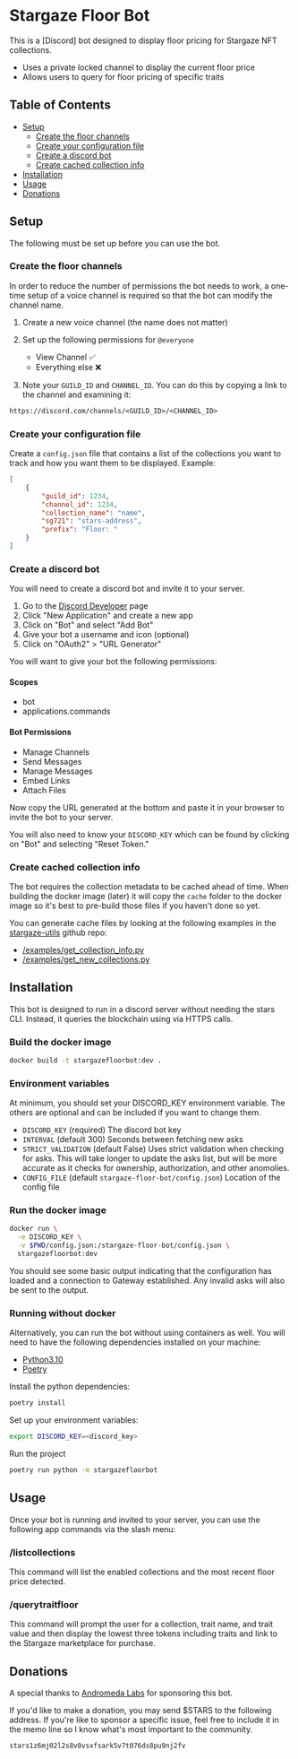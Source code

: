 # Stargaze Floor Bot

This is a [Discord] bot designed to display floor pricing for Stargaze NFT collections.

- Uses a private locked channel to display the current floor price
- Allows users to query for floor pricing of specific traits

## Table of Contents

- [Setup](#setup)
  - [Create the floor channels](#create-the-floor-channels)
  - [Create your configuration file](#create-your-configuration-file)
  - [Create a discord bot](#create-a-discord-bot)
  - [Create cached collection info](#create-cached-collection-info)
- [Installation](#installation)
- [Usage](#usage)
- [Donations](#donations)

## Setup

The following must be set up before you can use the bot.

### Create the floor channels

In order to reduce the number of permissions the bot needs to work, a one-time setup of a voice channel is required so that the bot can modify the channel name.

1. Create a new voice channel (the name does not matter)
2. Set up the following permissions for `@everyone`

    - View Channel ✅
    - Everything else ❌

3. Note your `GUILD_ID` and `CHANNEL_ID`. You can do this by copying a link to the channel and examining it:

```txt
https://discord.com/channels/<GUILD_ID>/<CHANNEL_ID>
```

### Create your configuration file

Create a `config.json` file that contains a list of the collections you want to track and how you want them to be displayed. Example:

```json
[
    {
        "guild_id": 1234,
        "channel_id": 1234,
        "collection_name": "name",
        "sg721": "stars-address",
        "prefix": "Floor: "
    }
]
```

### Create a discord bot

You will need to create a discord bot and invite it to your server.

1. Go to the [Discord Developer](https://discord.com/developers/applications) page
2. Click "New Application" and create a new app
3. Click on "Bot" and select "Add Bot"
4. Give your bot a username and icon (optional)
5. Click on "OAuth2" > "URL Generator"

You will want to give your bot the following permissions:

#### Scopes

- bot
- applications.commands

#### Bot Permissions

- Manage Channels
- Send Messages
- Manage Messages
- Embed Links
- Attach Files

Now copy the URL generated at the bottom and paste it in your browser to invite the bot to your server.

You will also need to know your `DISCORD_KEY` which can be found by clicking on "Bot" and selecting "Reset Token."

### Create cached collection info

The bot requires the collection metadata to be cached ahead of time. When building the docker image (later) it will copy the `cache` folder to the docker image so it's best to pre-build those files if you haven't done so yet.

You can generate cache files by looking at the following examples in the [stargaze-utils] github repo:

- [/examples/get_collection_info.py](https://github.com/starship-ibc/stargaze-utils/blob/main/examples/get_collection_info.py)
- [/examples/get_new_collections.py](https://github.com/starship-ibc/stargaze-utils/blob/main/examples/get_new_collections.py)

## Installation

This bot is designed to run in a discord server without needing the stars CLI. Instead, it queries the blockchain using via HTTPS calls.

### Build the docker image

```sh
docker build -t stargazefloorbot:dev .
```

### Environment variables

At minimum, you should set your DISCORD_KEY environment variable. The others are optional and can be included if you want to change them.

- `DISCORD_KEY` (required) The discord bot key
- `INTERVAL` (default 300) Seconds between fetching new asks
- `STRICT_VALIDATION` (default False) Uses strict validation when checking for asks. This will take longer to update the asks list, but will be more accurate as it checks for ownership, authorization, and other anomolies.
- `CONFIG_FILE` (default `stargaze-floor-bot/config.json`) Location of the config file

### Run the docker image

```sh
docker run \
  -e DISCORD_KEY \
  -v $PWD/config.json:/stargaze-floor-bot/config.json \
  stargazefloorbot:dev
```

You should see some basic output indicating that the configuration has loaded and a connection to Gateway established. Any invalid asks will also be sent to the output.

### Running without docker

Alternatively, you can run the bot without using containers as well. You will need to have the following dependencies installed on your machine:

- [Python3.10](https://www.python.org/)
- [Poetry](https://python-poetry.org/docs/master/#installation)

Install the python dependencies:

```sh
poetry install
```

Set up your environment variables:

```sh
export DISCORD_KEY=<discord_key>
```

Run the project

```sh
poetry run python -m stargazefloorbot
```

## Usage

Once your bot is running and invited to your server, you can use the following app commands via the slash menu:

### /listcollections

This command will list the enabled collections and the most recent floor price detected.

### /querytraitfloor

This command will prompt the user for a collection, trait name, and trait value and then display the lowest three tokens including traits and link to the Stargaze marketplace for purchase.

## Donations

A special thanks to [Andromeda Labs](https://twitter.com/AndromaverseLab) for sponsoring this bot.

If you'd like to make a donation, you may send $STARS to the following address. If you're like to sponsor a specific issue, feel free to include it in the memo line so I know what's most important to the community.

```txt
stars1z6mj02l2s8v0vsxfsark5v7t076ds8pu9nj2fv
```

[stargaze-utils]: https://github.com/starship-ibc/stargaze-utils
[/examples/get_collection_info.py]: https://github.com/starship-ibc/stargaze-utils/blob/main/examples/get_collection_info.py
[/examples/get_new_collections.py]: https://github.com/starship-ibc/stargaze-utils/blob/main/examples/get_new_collections.py

